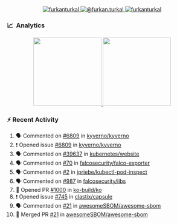 <p align="center">
  <a href="https://linkedin.com/in/furkanturkal" target="blank">
    <img src="https://img.shields.io/badge/linkedin-%230077B5.svg?&style=for-the-badge&logo=linkedin&logoColor=white" alt="furkanturkal" />
  </a>
  <a href="https://medium.com/@furkan.turkal" target="blank">
    <img src="https://img.shields.io/badge/medium-%2312100E.svg?&style=for-the-badge&logo=medium&logoColor=white" alt="@furkan.turkal" />
  </a>
  <a href="https://twitter.com/furkanturkaI" target="blank">
    <img src="https://img.shields.io/badge/Twitter-1DA1F2?style=for-the-badge&logo=twitter&logoColor=white" alt="furkanturkaI" />
  </a>
</p>

### 📈 &nbsp;Analytics

<p align="center">
  <a href="https://coderstats.net/github/#Dentrax">
    <img height="180em" src="https://github-readme-stats-eight-theta.vercel.app/api?username=Dentrax&show_icons=true&theme=algolia&include_all_commits=true&count_private=true&line_height=26"/>
    <img height="180em" src="https://github-readme-stats-eight-theta.vercel.app/api/top-langs/?username=Dentrax&layout=compact&langs_count=8&theme=algolia&line_height=26"/>
  </a>
</p>

### :zap: Recent Activity

<!--START_SECTION:activity-->
1. 🗣 Commented on [#6809](https://github.com/kyverno/kyverno/issues/6809) in [kyverno/kyverno](https://github.com/kyverno/kyverno)
2. ❗️ Opened issue [#6809](https://github.com/kyverno/kyverno/issues/6809) in [kyverno/kyverno](https://github.com/kyverno/kyverno)
3. 🗣 Commented on [#39637](https://github.com/kubernetes/website/issues/39637) in [kubernetes/website](https://github.com/kubernetes/website)
4. 🗣 Commented on [#70](https://github.com/falcosecurity/falco-exporter/issues/70) in [falcosecurity/falco-exporter](https://github.com/falcosecurity/falco-exporter)
5. 🗣 Commented on [#2](https://github.com/jpriebe/kubectl-pod-inspect/issues/2) in [jpriebe/kubectl-pod-inspect](https://github.com/jpriebe/kubectl-pod-inspect)
6. 🗣 Commented on [#987](https://github.com/falcosecurity/libs/issues/987) in [falcosecurity/libs](https://github.com/falcosecurity/libs)
7. 💪 Opened PR [#1000](https://github.com/ko-build/ko/pull/1000) in [ko-build/ko](https://github.com/ko-build/ko)
8. ❗️ Opened issue [#745](https://github.com/clastix/capsule/issues/745) in [clastix/capsule](https://github.com/clastix/capsule)
9. 🗣 Commented on [#21](https://github.com/awesomeSBOM/awesome-sbom/issues/21) in [awesomeSBOM/awesome-sbom](https://github.com/awesomeSBOM/awesome-sbom)
10. 🎉 Merged PR [#21](https://github.com/awesomeSBOM/awesome-sbom/pull/21) in [awesomeSBOM/awesome-sbom](https://github.com/awesomeSBOM/awesome-sbom)
<!--END_SECTION:activity-->

